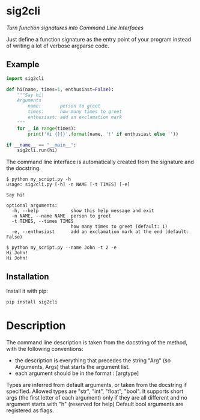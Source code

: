 # sig2cli
*Turn function signatures into Command Line Interfaces*

Just define a function signature as the entry point of your program instead of writing a lot of verbose argparse code.

## Example
```python
import sig2cli

def hi(name, times=1, enthusiast=False):
    """Say hi!
    Arguments
        name:       person to greet
        times:      how many times to greet
        enthusiast: add an exclamation mark
    """
    for _ in range(times):
        print('Hi {}{}'.format(name, '!' if enthusiast else ''))

if __name__ == "__main__":
    sig2cli.run(hi)
```
The command line interface is automatically created from the signature and the docstring.
```
$ python my_script.py -h
usage: sig2cli.py [-h] -n NAME [-t TIMES] [-e]

Say hi!

optional arguments:
  -h, --help            show this help message and exit
  -n NAME, --name NAME  person to greet
  -t TIMES, --times TIMES
                        how many times to greet (default: 1)
  -e, --enthusiast      add an exclamation mark at the end (default: False)

$ python my_script.py --name John -t 2 -e
Hi John!
Hi John!
```

## Installation

Install it with pip:
```
pip install sig2cli
```

# Description

The command line description is taken from the docstring of the method, with the following conventions:
* the description is everything that precedes the string "Arg" (so Arguments, Args) that starts the argument list.
* each argument should be in the format <argname> : [argtype] <argumentdescription>

Types are inferred from default arguments, or taken from the docstring if specified.
Allowed types are "str", "int", "float", "bool".
It supports short args (the first letter of each argument) only if they are all different and no argument starts with "h" (reserved for help)
Default bool arguments are registered as flags.

